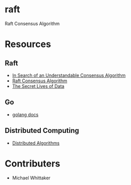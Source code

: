 # raft #
Raft Consensus Algorithm

# Resources #

## Raft ##
- [In Search of an Understandable Consensus Algorithm](https://ramcloud.stanford.edu/wiki/download/attachments/11370504/raft.pdf)
- [Raft Consensus Algorithm](http://raftconsensus.github.io/)
- [The Secret Lives of Data](http://thesecretlivesofdata.com/raft/)

## Go ##
- [golang docs](http://golang.org/doc/)

## Distributed Computing ##
- [Distributed Algorithms](http://ocw.mit.edu/courses/electrical-engineering-and-computer-science/6-852j-distributed-algorithms-fall-2009/index.htm)

# Contributers #
- Michael Whittaker
